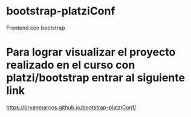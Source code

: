 # bootstrap-platziConf
Frontend con bootstrap
# Para lograr visualizar el proyecto realizado en el curso con platzi/bootstrap entrar al siguiente link
https://bryanmarcos.github.io/bootstrap-platziConf/
